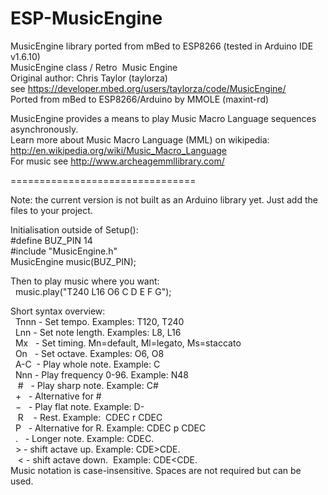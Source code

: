 # ESP-MusicEngine
MusicEngine library ported from mBed to ESP8266 (tested in Arduino IDE v1.6.10)<br>
MusicEngine class / Retro  Music Engine<br>
Original author: Chris Taylor (taylorza)<br>
see https://developer.mbed.org/users/taylorza/code/MusicEngine/<br>
Ported from mBed to ESP8266/Arduino by MMOLE (maxint-rd)

MusicEngine provides a means to play Music Macro Language sequences asynchronously.<br>Learn more about Music Macro Language (MML) on wikipedia:<br>
   http://en.wikipedia.org/wiki/Music_Macro_Language<br>
   For music see http://www.archeagemmllibrary.com/

================================

Note: the current version is not built as an Arduino library yet. Just add the files to your project.

Initialisation outside of Setup():<br>
  #define BUZ_PIN 14<br>
  #include "MusicEngine.h"<br>
  MusicEngine music(BUZ_PIN);<br>
  
Then to play music where you want:<br>
  music.play("T240 L16 O6 C D E F G");
  
Short syntax overview:<br>
&nbsp;  Tnnn - Set tempo. Examples: T120, T240<br>
&nbsp;  Lnn  - Set note length. Examples: L8, L16<br>
&nbsp;  Mx   - Set timing. Mn=default, Ml=legato, Ms=staccato<br>
&nbsp;  On   - Set octave. Examples: O6, O8<br>
&nbsp;  A-C  - Play whole note. Example: C<br>
&nbsp;  Nnn  - Play frequency 0-96. Example: N48<br>
&nbsp;  #    - Play sharp note. Example: C#<br>
&nbsp;  &plus;    - Alternative for #<br>
&nbsp;  &minus;    - Play flat note. Example: D-&nbsp; <br>
&nbsp;  R    - Rest. Example:  CDEC r CDEC<br>
&nbsp;  P    - Alternative for R. Example:  CDEC p CDEC<br>
&nbsp;  .    - Longer note. Example: CDEC.&nbsp;<br>
&nbsp;  &gt; - shift actave up.  Example: CDE&gt;CDE.&nbsp;<br>
&nbsp;  &lt; - shift actave down.  Example: CDE&lt;CDE.&nbsp;<br>
Music notation is case-insensitive. Spaces are not required but can be used.
